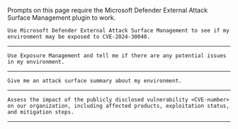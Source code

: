Prompts on this page require the Microsoft Defender External Attack Surface Management plugin to work.

```
Use Microsoft Defender External Attack Surface Management to see if my environment may be exposed to CVE-2024-30040.
```
---
```
Use Exposure Management and tell me if there are any potential issues in my environment.
```
---
```
Give me an attack surface summary about my environment.
```
---
```
Assess the impact of the publicly disclosed vulnerability <CVE-number> on our organization, including affected products, exploitation status, and mitigation steps.
```
---
